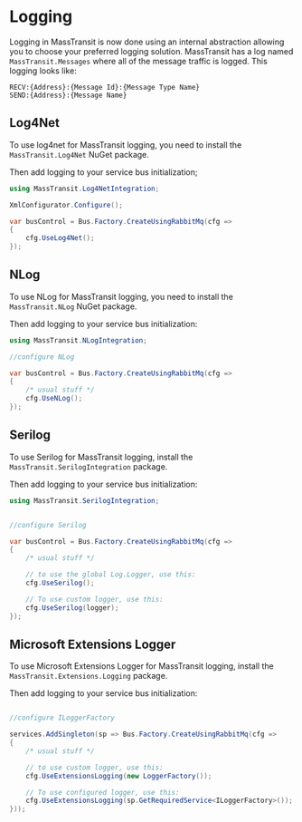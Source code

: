 # Logging

Logging in MassTransit is now done using an internal abstraction allowing you
to choose your preferred logging solution. MassTransit has a log named
`MassTransit.Messages` where all of the message traffic is logged.
This logging looks like:

```
RECV:{Address}:{Message Id}:{Message Type Name}
SEND:{Address}:{Message Name}
```

## Log4Net

To use log4net for MassTransit logging, you need to install the
`MassTransit.Log4Net` NuGet package.

Then add logging to your service bus initialization;

```csharp
using MassTransit.Log4NetIntegration;

XmlConfigurator.Configure();

var busControl = Bus.Factory.CreateUsingRabbitMq(cfg =>
{
    cfg.UseLog4Net();
});
```

## NLog

To use NLog for MassTransit logging, you need to install the
`MassTransit.NLog` NuGet package.

Then add logging to your service bus initialization:

```csharp
using MassTransit.NLogIntegration;

//configure NLog

var busControl = Bus.Factory.CreateUsingRabbitMq(cfg =>
{
    /* usual stuff */
    cfg.UseNLog();
});
```

## Serilog

To use Serilog for MassTransit logging, install the `MassTransit.SerilogIntegration`
package.

Then add logging to your service bus initialization:

```csharp
using MassTransit.SerilogIntegration;


//configure Serilog

var busControl = Bus.Factory.CreateUsingRabbitMq(cfg =>
{
    /* usual stuff */

    // to use the global Log.Logger, use this:
    cfg.UseSerilog();

    // To use custom logger, use this:
    cfg.UseSerilog(logger);
});
```

## Microsoft Extensions Logger

To use Microsoft Extensions Logger for MassTransit logging, install the `MassTransit.Extensions.Logging`
package.

Then add logging to your service bus initialization:

```csharp

//configure ILoggerFactory

services.AddSingleton(sp => Bus.Factory.CreateUsingRabbitMq(cfg =>
{
    /* usual stuff */

    // to use custom logger, use this:
    cfg.UseExtensionsLogging(new LoggerFactory());

    // To use configured logger, use this:
    cfg.UseExtensionsLogging(sp.GetRequiredService<ILoggerFactory>());
}));
```
